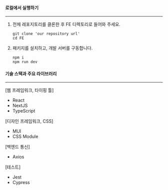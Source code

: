 #### 로컬에서 실행하기

---

1. 전체 레포지토리를 클론한 후 FE 디렉토리로 들어와 주세요.

   ```
   git clone 'our repository url'
   cd FE
   ```

   

2. 패키지를 설치하고, 개발 서버를 구동합니다.

   ```
   npm i
   npm run dev
   ```

   

#### 기술 스택과 주요 라이브러리

---

[웹 프레임워크, 타이핑 툴]

* React
* NextJS
* TypeScript



[디자인 프레임워크, CSS]

* MUI
* CSS Module



[백엔드 통신]

* Axios



[테스트]

* Jest
* Cypress
